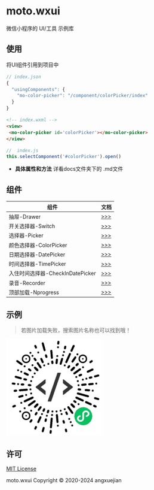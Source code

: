 # moto.wxui
微信小程序的 UI/工具 示例库

## 使用
将UI组件引用到项目中
```js
// index.json
{
  "usingComponents": {
    "mo-color-picker": "/component/colorPicker/index"
  }
}
```
```html
<!-- index.wxml -->
<view>
 <mo-color-picker id='colorPicker'></mo-color-picker>
</view>
```
```js
//  index.js
this.selectComponent('#colorPicker').open()
```

- **具体属性和方法** 详看docs文件夹下的 .md文件

## 组件

组件 | 文档
--- | ---
抽屉-Drawer      | [ >>> ](docs/drawer.md)
开关选择器-Switch | [ >>> ](docs/switch.md)
选择器-Picker    | [ >>> ](docs/picker.md)
颜色选择器-ColorPicker | [ >>> ](docs/colorPicker.md)
日期选择器-DatePicker | [ >>> ](docs/datePicker.md)
时间选择器-TimePicker | [ >>> ](docs/timePicker.md)
入住时间选择器-CheckInDatePicker | [ >>> ](docs/checkInDatePicker.md)
录音-Recorder | [>>>](docs/recorder.md)
顶部加载-Nprogress | [>>>](docs/nprogress.md)


## 示例
> 若图片加载失败，搜索图片名称也可以找到哦！

![Moto UI示例](docs/a.jpg)

## 许可
[MIT License](LICENSE)

moto.wxui Copyright © 2020-2024 angxuejian